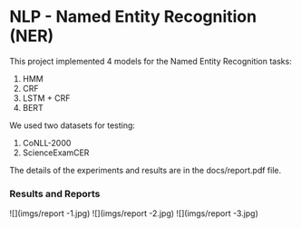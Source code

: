 # NLP - Named Entity Recognition (NER)
This project implemented 4 models for the Named Entity Recognition tasks:
1. HMM
2. CRF
3. LSTM + CRF
4. BERT

We used two datasets for testing:
1. CoNLL-2000
2. ScienceExamCER

The details of the experiments and results are in the docs/report.pdf file.

### Results and Reports
![](imgs/report -1.jpg)
![](imgs/report -2.jpg)
![](imgs/report -3.jpg)